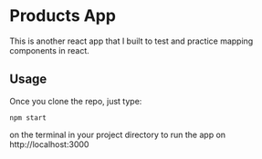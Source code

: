 # Products App
This is another react app that I built to test and practice mapping components in react.

## Usage
Once you clone the repo, just type:
```
npm start
```
on the terminal in your project directory to run the app on http://localhost:3000